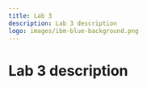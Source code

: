 ```yaml
---
title: Lab 3
description: Lab 3 description
logo: images/ibm-blue-background.png
---
```


# Lab 3 description

